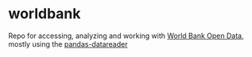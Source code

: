 # worldbank
Repo for accessing, analyzing and working with [World Bank Open Data](https://data.worldbank.org/), mostly using the [pandas-datareader](https://pandas-datareader.readthedocs.io/en/latest/readers/world-bank.html)
